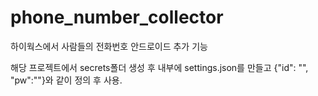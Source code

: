 # phone_number_collector
하이웍스에서 사람들의 전화번호 안드로이드 추가 기능


해당 프로젝트에서 secrets폴더 생성 후 내부에 settings.json를 만들고 {"id": "", "pw":""}와 같이 정의 후 사용.
